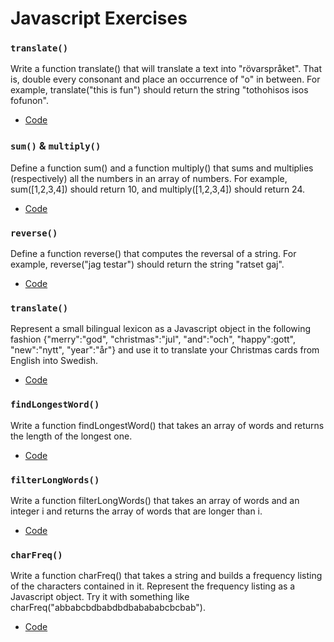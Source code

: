 # Javascript Exercises 

### `translate()`

Write a function translate() that will translate a text into "rövarspråket". That is, double every consonant and place an occurrence of "o" in between. For example, translate("this is fun") should return the string "tothohisos isos fofunon".

- [Code](https://github.com/MarioTerron/javascript-exercises/tree/master/02-more-steps/js/calculator.js)


### `sum()` & `multiply()`

Define a function sum() and a function multiply() that sums and multiplies (respectively) all the numbers in an array of numbers. For example, sum([1,2,3,4]) should return 10, and multiply([1,2,3,4]) should return 24.

- [Code](https://github.com/MarioTerron/javascript-exercises/tree/master/02-more-steps/js/sum-and-multiply.js)


### `reverse()`

Define a function reverse() that computes the reversal of a string. For example, reverse("jag testar") should return the string "ratset gaj".

- [Code](https://github.com/MarioTerron/javascript-exercises/tree/master/02-more-steps/js/revese.js)


### `translate()`

Represent a small bilingual lexicon as a Javascript object in the following fashion {"merry":"god", "christmas":"jul", "and":"och", "happy":gott", "new":"nytt", "year":"år"} and use it to translate your Christmas cards from English into Swedish.

- [Code](https://github.com/MarioTerron/javascript-exercises/tree/master/02-more-steps/js/translate-two.js)


### `findLongestWord()`

Write a function findLongestWord() that takes an array of words and returns the length of the longest one.

- [Code](https://github.com/MarioTerron/javascript-exercises/tree/master/02-more-steps/js/find-longest-word.js)


### `filterLongWords()`

Write a function filterLongWords() that takes an array of words and an integer i and returns the array of words that are longer than i.

- [Code](https://github.com/MarioTerron/javascript-exercises/tree/master/02-more-steps/js/filter-long-words.js)


### `charFreq()`

Write a function charFreq() that takes a string and builds a frequency listing of the characters contained in it. Represent the frequency listing as a Javascript object. Try it with something like charFreq("abbabcbdbabdbdbabababcbcbab").

- [Code](https://github.com/MarioTerron/javascript-exercises/tree/master/02-more-steps/js/char-freq.js)
